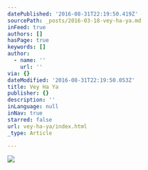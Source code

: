 ```yaml
---
datePublished: '2016-08-31T22:19:50.419Z'
sourcePath: _posts/2016-03-18-vey-ha-ya.md
inFeed: true
authors: []
hasPage: true
keywords: []
author:
  - name: ''
    url: ''
via: {}
dateModified: '2016-08-31T22:19:50.053Z'
title: Vey Ha Ya
publisher: {}
description: ''
inLanguage: null
inNav: true
starred: false
url: vey-ha-ya/index.html
_type: Article

---
```

![](https://s3-us-west-2.amazonaws.com/the-grid-img/p/6b6da1b4b1d9e073187a33c2415212d44c1a9a5e.jpg)